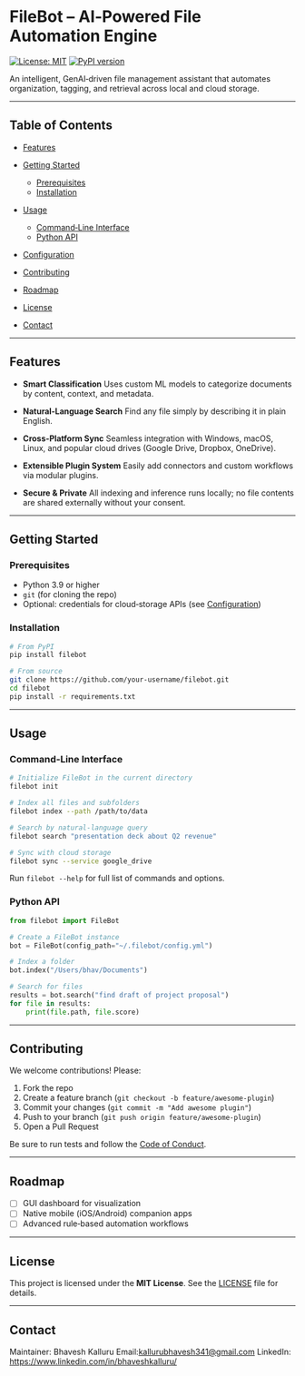 # FileBot – AI‑Powered File Automation Engine

[![License: MIT](https://img.shields.io/badge/License-MIT-blue.svg)](LICENSE)
[![PyPI version](https://img.shields.io/pypi/v/filebot.svg)](https://pypi.org/project/filebot/)

An intelligent, GenAI‑driven file management assistant that automates organization, tagging, and retrieval across local and cloud storage.

---

## Table of Contents

* [Features](#features)
* [Getting Started](#getting-started)

  * [Prerequisites](#prerequisites)
  * [Installation](#installation)
* [Usage](#usage)

  * [Command‑Line Interface](#command-line-interface)
  * [Python API](#python-api)
* [Configuration](#configuration)
* [Contributing](#contributing)
* [Roadmap](#roadmap)
* [License](#license)
* [Contact](#contact)

---

## Features

* **Smart Classification**
  Uses custom ML models to categorize documents by content, context, and metadata.

* **Natural‑Language Search**
  Find any file simply by describing it in plain English.

* **Cross‑Platform Sync**
  Seamless integration with Windows, macOS, Linux, and popular cloud drives (Google Drive, Dropbox, OneDrive).

* **Extensible Plugin System**
  Easily add connectors and custom workflows via modular plugins.

* **Secure & Private**
  All indexing and inference runs locally; no file contents are shared externally without your consent.

---

## Getting Started

### Prerequisites

* Python 3.9 or higher
* `git` (for cloning the repo)
* Optional: credentials for cloud‑storage APIs (see [Configuration](#configuration))

### Installation

```bash
# From PyPI
pip install filebot

# From source
git clone https://github.com/your-username/filebot.git
cd filebot
pip install -r requirements.txt
```

---

## Usage

### Command‑Line Interface

```bash
# Initialize FileBot in the current directory
filebot init

# Index all files and subfolders
filebot index --path /path/to/data

# Search by natural-language query
filebot search "presentation deck about Q2 revenue"

# Sync with cloud storage
filebot sync --service google_drive
```

Run `filebot --help` for full list of commands and options.

### Python API

```python
from filebot import FileBot

# Create a FileBot instance
bot = FileBot(config_path="~/.filebot/config.yml")

# Index a folder
bot.index("/Users/bhav/Documents")

# Search for files
results = bot.search("find draft of project proposal")
for file in results:
    print(file.path, file.score)
```

---


## Contributing

We welcome contributions! Please:

1. Fork the repo
2. Create a feature branch (`git checkout -b feature/awesome-plugin`)
3. Commit your changes (`git commit -m "Add awesome plugin"`)
4. Push to your branch (`git push origin feature/awesome-plugin`)
5. Open a Pull Request

Be sure to run tests and follow the [Code of Conduct](CODE_OF_CONDUCT.md).

---

## Roadmap

* [ ] GUI dashboard for visualization
* [ ] Native mobile (iOS/Android) companion apps
* [ ] Advanced rule‑based automation workflows

---

## License

This project is licensed under the **MIT License**. See the [LICENSE](LICENSE) file for details.

---

## Contact

Maintainer: Bhavesh Kalluru
Email:kallurubhavesh341@gmail.com
LinkedIn: https://www.linkedin.com/in/bhaveshkalluru/
